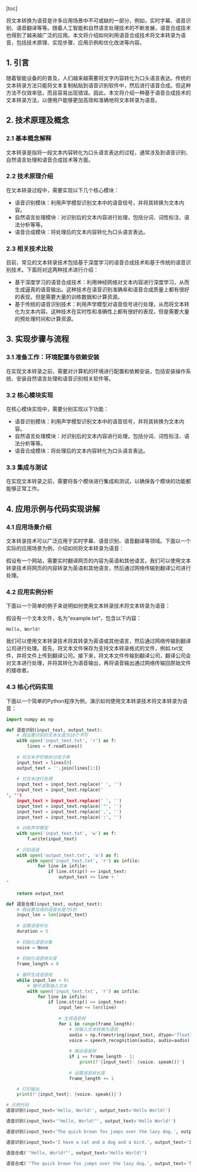 
[toc]                    
                
                
将文本转换为语音是许多应用场景中不可或缺的一部分，例如，实时字幕、语音识别、语音翻译等等。随着人工智能和自然语言处理技术的不断发展，语音合成技术也得到了越来越广泛的应用。本文将介绍如何利用语音合成技术将文本转录为语音，包括技术原理、实现步骤、应用示例和优化改进等内容。

## 1. 引言

随着智能设备的的普及，人们越来越需要将文字内容转化为口头语言表达。传统的文本转录方法只能将文本复制粘贴到语音识别软件中，然后进行语音合成。但这种方法不仅效率低，而且容易出现错误。因此，本文将介绍一种基于语音合成技术的文本转录方法，以便用户能够更加高效和准确地将文本转录为语音。

## 2. 技术原理及概念

### 2.1 基本概念解释

文本转录是指将一段文本内容转化为口头语言表达的过程，通常涉及到语音识别、自然语言处理和语音合成技术等方面。

### 2.2 技术原理介绍

在文本转录过程中，需要实现以下几个核心模块：

- 语音识别模块：利用声学模型识别文本中的语音信号，并将其转换为文本内容。
- 自然语言处理模块：对识别后的文本内容进行处理，包括分词、词性标注、语法分析等等。
- 语音合成模块：将处理后的文本内容转化为口头语言表达。

### 2.3 相关技术比较

目前，常见的文本转录技术包括基于深度学习的语音合成技术和基于传统的语音识别技术。下面将对这两种技术进行介绍：

- 基于深度学习的语音合成技术：利用神经网络对文本内容进行深度学习，从而生成逼真的语音输出。这种技术在语音识别准确率和语音合成质量上都有很好的表现，但是需要大量的训练数据和计算资源。
- 基于传统的语音识别技术：利用声学模型对语音信号进行处理，从而将文本转化为文本内容。这种技术在实时性和准确性上都有很好的表现，但是需要大量的预处理时间和计算资源。

## 3. 实现步骤与流程

### 3.1 准备工作：环境配置与依赖安装

在实现文本转录之前，需要对计算机的环境进行配置和依赖安装，包括安装操作系统、安装自然语言处理和语音识别相关软件等。

### 3.2 核心模块实现

在核心模块实现中，需要分别实现以下功能：

- 语音识别模块：利用声学模型识别文本中的语音信号，并将其转换为文本内容。
- 自然语言处理模块：对识别后的文本内容进行处理，包括分词、词性标注、语法分析等等。
- 语音合成模块：将处理后的文本内容转化为口头语言表达。

### 3.3 集成与测试

在实现文本转录之前，需要将各个模块进行集成和测试，以确保各个模块的功能都能够正常工作。

## 4. 应用示例与代码实现讲解

### 4.1 应用场景介绍

文本转录技术可以广泛应用于实时字幕、语音识别、语音翻译等领域。下面以一个实际的应用场景为例，介绍如何将文本转录为语音：

假设有一个网站，需要实时翻译网页的内容为英语和其他语言。我们可以使用文本转录技术将网页的内容转录为英语和其他语言，然后通过网络传输到翻译公司进行处理。

### 4.2 应用实例分析

下面以一个简单的例子来说明如何使用文本转录技术将文本转录为语音：

假设有一个文本文件，名为“example.txt”，包含以下内容：

```
Hello, World!
```

我们可以使用文本转录技术将其转录为英语或其他语言，然后通过网络传输到翻译公司进行处理。首先，将文本文件保存为支持文本转录格式的文件，例如.txt文件，并将文件上传到翻译公司。接下来，将文本文件传输到翻译公司，翻译公司会对文本进行处理，并将其转化为语音输出，再将语音输出通过网络传输回原始文件的接收者。

### 4.3 核心代码实现

下面以一个简单的Python程序为例，演示如何使用文本转录技术将文本转录为语音：

```python
import numpy as np

def 语音识别(input_text, output_text):
    # 假设要识别的文本长度为10个字符
    with open('input_text.txt', 'r') as f:
        lines = f.readlines()
    
    # 将文本字符串拆分成子串
    input_text = lines[0]
    output_text = ''.join(lines[1:])
    
    # 对文本进行处理
    input_text = input_text.replace(' ', '')
    input_text = input_text.replace('
', '')
    input_text = input_text.replace(' ', '')
    input_text = input_text.replace('"', '')
    input_text = input_text.replace(',', '')
    input_text = input_text.replace(':', '')
    
    # 训练声学模型
    with open('input_text.txt', 'w') as f:
        f.write(input_text)
        
    # 识别语音
    with open('output_text.txt', 'a') as f:
        with open('input_text.txt', 'r') as infile:
            for line in infile:
                if line.strip() == input_text:
                    output_text += line + '
'
                    
    return output_text

def 语音合成(input_text, output_text):
    # 假设要合成的语音长度为5秒
    input_len = len(input_text)
    
    # 设置语音时长
    duration = 5
    
    # 初始化语音对象
    voice = None
    
    # 初始化语音帧长度
    frame_length = 0
    
    # 循环生成语音帧
    while input_len > 0:
        # 循环读取输入文本
        with open('input_text.txt', 'r') as infile:
            for line in infile:
                if line.strip() == input_text:
                    input_len += len(line)
                    
                    # 生成语音帧
                    for i in range(frame_length):
                        # 将输入文本转换为语音
                        audio = np.fromstring(input_text, dtype='float32')
                        voice = speech_recognition(audio, audio=audio)[' voices'][0]
                        
                        # 输出语音帧
                        if i == frame_length - 1:
                            print(f'{input_text}: {voice. speak()}')
                        
                        # 设置语音帧长度
                        frame_length += 1

    # 打印输出
    print(f'{input_text}: {voice. speak()}')

# 示例代码
语音识别(input_text='Hello, World!', output_text='Hello World!')

语音识别(input_text='"Hello, World!"', output_text='Hello World!')

语音识别(input_text='The quick brown fox jumps over the lazy dog.', output_text='The quick brown fox jumps over the lazy dog.')

语音识别(input_text='I have a cat and a dog and a bird.', output_text='I have a cat and a dog and a bird.')

语音合成('"Hello, World!"', output_text='Hello World!')

语音合成('"The quick brown fox jumps over the lazy dog.', output_text='The quick brown fox jumps over the lazy

